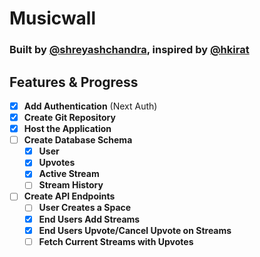 # Musicwall

### Built by [@shreyashchandra](https://github.com/shreyashchandra), inspired by [@hkirat](https://github.com/hkirat)

## Features & Progress

- [x] **Add Authentication** (Next Auth)
- [x] **Create Git Repository**
- [x] **Host the Application**
- [ ] **Create Database Schema**
  - [x] **User**
  - [x] **Upvotes**
  - [x] **Active Stream**
  - [ ] **Stream History**
- [ ] **Create API Endpoints**
  - [ ] **User Creates a Space**
  - [x] **End Users Add Streams**
  - [x] **End Users Upvote/Cancel Upvote on Streams**
  - [ ] **Fetch Current Streams with Upvotes**
